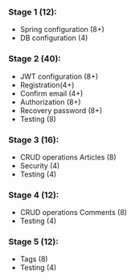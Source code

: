 ### Stage 1 (12):
- Spring configuration (8+)
- DB configuration (4)

### Stage 2 (40):
- JWT configuration (8+)
- Registration(4+)
- Confirm email (4+)
- Authorization (8+)
- Recovery password (8+)
- Testing (8)

### Stage 3 (16):
- CRUD operations Articles (8)
- Security (4)
- Testing (4)

### Stage 4 (12):
- CRUD operations Comments (8)
- Testing (4)

### Stage 5 (12):
- Tags (8)
- Testing (4)
